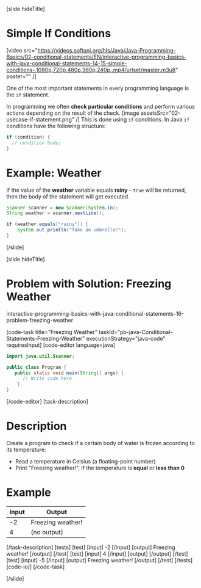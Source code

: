 [slide hideTitle]
# Simple If Conditions

[video src="https://videos.softuni.org/hls/Java/Java-Programming-Basics/02-conditional-statements/EN/interactive-programming-basics-with-java-conditional-statements-14-15-simple-conditions-,1080p,720p,480p,360p,240p,.mp4/urlset/master.m3u8" poster="" /]

One of the most important statements in every programming language is the `if` statement. 

In programming we often **check particular conditions** and perform various actions depending on the result of the check. 
[image assetsSrc="02-usecase-if-statement.png" /]
This is done using `if` conditions. In Java `if` conditions have the following structure:
```java
if (condition) {
  // condition body;
}
```

# Example: Weather
If the value of the **weather** variable equals **rainy** - `true` will be returned, then the body of the statement will get executed.
```java
Scanner scanner = new Scanner(System.in);
String weather = scanner.nextLine();

if (weather.equals("rainy")) {
    System.out.println("Take an umbrella!");
}
```
[/slide]

[slide hideTitle]
# Problem with Solution: Freezing Weather

interactive-programming-basics-with-java-conditional-statements-16-problem-freezing-weather

[code-task title="Freezing Weather" taskId="pb-java-Conditional-Statements-Freezing-Weather" executionStrategy="java-code" requiresInput]
[code-editor language=java]
```java
import java.util.Scanner;

public class Program {
   public static void main(String[] args) {
      // Write code here
    }
}
```
[/code-editor]
[task-description]
# Description
Create a program to check if a certain body of water is frozen according to its temperature:

  * Read a temperature in Celsius (a floating-point number)
  * Print "Freezing weather!", if the temperature is **equal** or **less than 0**
  # Example

| **Input** | **Output** | 
| ---- | ---- |
| -2 | Freezing weather!|
| 4 | (no output)

[/task-description]
[tests]
[test]
[input]
-2
[/input]
[output]
Freezing weather!
[/output]
[/test]
[test]
[input]
4
[/input]
[output]
[/output]
[/test]
[test]
[input]
-5
[/input]
[output]
Freezing weather!
[/output]
[/test]
[/tests]
[code-io/]
[/code-task]

[/slide]

